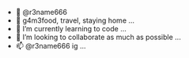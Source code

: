 - 👋  @r3name666
- 👀 g4m3food, travel, staying home ...
- 🌱 I’m currently learning to code ...
- 💞️ I’m looking to collaborate as much as possible ...
- 📫 @r3name666 ig ...

<!---
r3name666/r3name666 is a ✨ special ✨ repository because its `README.md` (this file) appears on your GitHub profile.
You can click the Preview link to take a look at your changes.
--->
